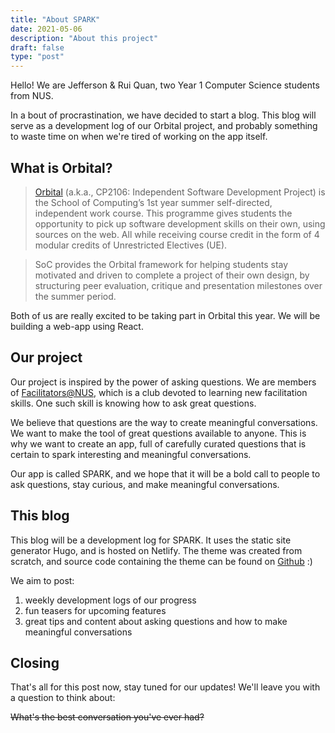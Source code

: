```yaml
---
title: "About SPARK"
date: 2021-05-06
description: "About this project"
draft: false
type: "post"
---
```


Hello! We are Jefferson & Rui Quan, two Year 1 Computer Science students from NUS.

In a bout of procrastination, we have decided to start a blog. This blog will serve as a development log of our Orbital project, and probably something to waste time on when we're tired of working on the app itself. 

## What is Orbital?

>[Orbital](https://orbital.comp.nus.edu.sg) (a.k.a., CP2106: Independent Software Development Project) is the School of Computing’s 1st year summer self-directed, independent work course. This programme gives students the opportunity to pick up software development skills on their own, using sources on the web. All while receiving course credit in the form of 4 modular credits of Unrestricted Electives (UE).

>SoC provides the Orbital framework for helping students stay motivated and driven to complete a project of their own design, by structuring peer evaluation, critique and presentation milestones over the summer period.

Both of us are really excited to be taking part in Orbital this year. We will be building a web-app using React.

## Our project

Our project is inspired by the power of asking questions. We are members of [Facilitators@NUS](https://www.instagram.com/facilitators.nus/), which is a club devoted to learning new facilitation skills. One such skill is knowing how to ask great questions.

We believe that questions are the way to create meaningful conversations. We want to make the tool of great questions available to anyone. This is why we want to create an app, full of carefully curated questions that is certain to spark interesting and meaningful conversations.

Our app is called SPARK, and we hope that it will be a bold call to people to ask questions, stay curious, and make meaningful conversations.

## This blog

This blog will be a development log for SPARK. It uses the static site generator Hugo, and is hosted on Netlify. The theme was created from scratch, and source code containing the theme can be found on [Github](https://github.com/qreoct/sparkblog) :)

We aim to post:
1. weekly development logs of our progress
2. fun teasers for upcoming features
3. great tips and content about asking questions and how to make meaningful conversations

## Closing

That's all for this post now, stay tuned for our updates! We'll leave you with a question to think about:

~~What's the best conversation you've ever had?~~
